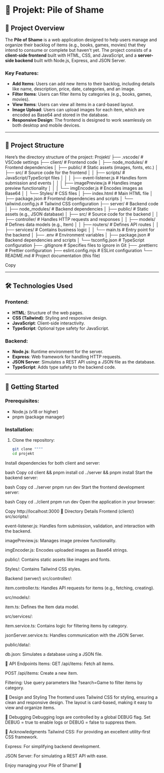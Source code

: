 # 📁 Projekt: Pile of Shame

## 🚀 **Project Overview**
The **Pile of Shame** is a web application designed to help users manage and organize their backlog of items (e.g., books, games, movies) that they intend to consume or complete but haven't yet. The project consists of a **client-side frontend** built with HTML, CSS, and JavaScript, and a **server-side backend** built with Node.js, Express, and JSON Server.

### Key Features:
- **Add Items**: Users can add new items to their backlog, including details like name, description, price, date, categories, and an image.
- **Filter Items**: Users can filter items by categories (e.g., books, games, movies).
- **View Items**: Users can view all items in a card-based layout.
- **Image Upload**: Users can upload images for each item, which are encoded as Base64 and stored in the database.
- **Responsive Design**: The frontend is designed to work seamlessly on both desktop and mobile devices.

---

## 🌟 **Project Structure**
Here’s the directory structure of the project:
Projekt/
├── .vscode/ # VSCode settings
├── client/ # Frontend code
│ ├── node_modules/ # Frontend dependencies
│ ├── public/ # Static assets (images, fonts, etc.)
│ ├── src/ # Source code for the frontend
│ │ ├── scripts/ # JavaScript/TypeScript files
│ │ │ ├── event-listener.js # Handles form submission and events
│ │ │ ├── imagePreview.js # Handles image preview functionality
│ │ │ └── imgEncoder.js # Encodes images as Base64
│ │ └── Styles/ # CSS files
│ ├── index.html # Main HTML file
│ ├── package.json # Frontend dependencies and scripts
│ └── tailwind.config.js # Tailwind CSS configuration
├── server/ # Backend code
│ ├── node_modules/ # Backend dependencies
│ ├── public/ # Static assets (e.g., JSON database)
│ ├── src/ # Source code for the backend
│ │ ├── controller/ # Handles HTTP requests and responses
│ │ ├── models/ # Defines data models (e.g., Item)
│ │ ├── routers/ # Defines API routes
│ │ ├── services/ # Contains business logic
│ │ └── main.ts # Entry point for the backend
│ ├── .env # Environment variables
│ ├── package.json # Backend dependencies and scripts
│ └── tsconfig.json # TypeScript configuration
├── .gitignore # Specifies files to ignore in Git
├── .prettierrc # Prettier configuration
├── eslint.config.mjs # ESLint configuration
└── README.md # Project documentation (this file)

Copy

---

## 🛠️ **Technologies Used**
### Frontend:
- **HTML**: Structure of the web pages.
- **CSS (Tailwind)**: Styling and responsive design.
- **JavaScript**: Client-side interactivity.
- **TypeScript**: Optional type safety for JavaScript.

### Backend:
- **Node.js**: Runtime environment for the server.
- **Express**: Web framework for handling HTTP requests.
- **JSON Server**: Simulates a REST API using a JSON file as the database.
- **TypeScript**: Adds type safety to the backend code.

---

## 🚀 **Getting Started**
### Prerequisites:
- Node.js (v18 or higher)
- pnpm (package manager)

### Installation:
1. Clone the repository:
   ```bash
   git clone """"
   cd projekt

Install dependencies for both client and server:

bash
Copy
cd client && pnpm install
cd ../server && pnpm install
Start the backend server:

bash
Copy
cd ../server
pnpm run dev
Start the frontend development server:

bash
Copy
cd ../client
pnpm run dev
Open the application in your browser:

Copy
http://localhost:3000
📂 Directory Details
Frontend (client/)
src/scripts/:

event-listener.js: Handles form submission, validation, and interaction with the backend.

imagePreview.js: Manages image preview functionality.

imgEncoder.js: Encodes uploaded images as Base64 strings.

public/: Contains static assets like images and fonts.

Styles/: Contains Tailwind CSS styles.

Backend (server/)
src/controller/:

item.controller.ts: Handles API requests for items (e.g., fetching, creating).

src/models/:

item.ts: Defines the Item data model.

src/services/:

item.service.ts: Contains logic for filtering items by category.

jsonServer.service.ts: Handles communication with the JSON Server.

public/data/:

db.json: Simulates a database using a JSON file.

📝 API Endpoints
Items:
GET /api/items: Fetch all items.

POST /api/items: Create a new item.

Filtering: Use query parameters like ?search=Game to filter items by category.

🎨 Design and Styling
The frontend uses Tailwind CSS for styling, ensuring a clean and responsive design. The layout is card-based, making it easy to view and organize items.

🐛 Debugging
Debugging logs are controlled by a global DEBUG flag. Set DEBUG = true to enable logs or DEBUG = false to suppress them.

🙏 Acknowledgments
Tailwind CSS: For providing an excellent utility-first CSS framework.

Express: For simplifying backend development.

JSON Server: For simulating a REST API with ease.

Enjoy managing your Pile of Shame! 🎉

  
